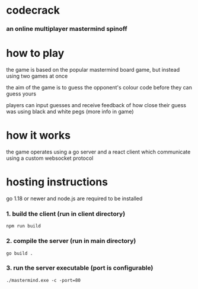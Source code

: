# codecrack

### an online multiplayer mastermind spinoff

# how to play

the game is based on the popular mastermind board game, but instead using two games at once

the aim of the game is to guess the opponent's colour code before they can guess yours

players can input guesses and receive feedback of how close their guess was using black and white pegs (more info in game)

# how it works

the game operates using a go server and a react client which communicate using a custom websocket protocol 

# hosting instructions

go 1.18 or newer and node.js are required to be installed

### 1. build the client (run in client directory)
```
npm run build
```

### 2. compile the server (run in main directory)
```
go build .
```

### 3. run the server executable (port is configurable)
```
./mastermind.exe -c -port=80
```